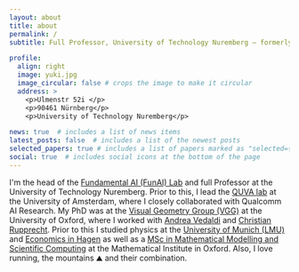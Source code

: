 ```yaml
---
layout: about
title: about
permalink: /
subtitle: Full Professor, University of Technology Nuremberg – formerly at UvA, VGG, FAIR

profile:
  align: right
  image: yuki.jpg
  image_circular: false # crops the image to make it circular
  address: >
    <p>Ulmenstr 52i </p>
    <p>90461 Nürnberg</p>
    <p>University of Technology Nuremberg</p>

news: true  # includes a list of news items
latest_posts: false  # includes a list of the newest posts
selected_papers: true # includes a list of papers marked as "selected={true}"
social: true  # includes social icons at the bottom of the page
---
```


I'm the head of the [Fundamental AI (FunAI) Lab](https://fundamentalailab.github.io/) and full Professor at the University of Technology Nuremberg. 
Prior to this, I lead the [QUVA lab](https://ivi.fnwi.uva.nl/quva/) at the University of Amsterdam, where I closely collaborated with Qualcomm AI Research.
My PhD was at the [Visual Geometry Group (VGG)](https://www.robots.ox.ac.uk/~vgg/) at the University of Oxford, where I worked with [Andrea Vedaldi](http://www.robots.ox.ac.uk/~vedaldi/) and [Christian Rupprecht](https://chrirupp.github.io/). Prior to this I studied physics at the [University of Munich (LMU)](http://www.en.uni-muenchen.de/index.html) and [Economics in Hagen](https://www.fernuni-hagen.de/) as well as a [MSc in Mathematical Modelling and Scientific Computing](https://www.maths.ox.ac.uk/members/students/postgraduate-courses/msc-mmsc) at the Mathematical Institute in Oxford. Also, I love running, the mountains ⛰️ and their combination.
